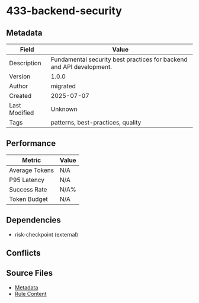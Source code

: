 # 433-backend-security

## Metadata

| Field | Value |
|-------|-------|
| Description | Fundamental security best practices for backend and API development. |
| Version | 1.0.0 |
| Author | migrated |
| Created | 2025-07-07 |
| Last Modified | Unknown |
| Tags | patterns, best-practices, quality |

## Performance

| Metric | Value |
|--------|-------|
| Average Tokens | N/A |
| P95 Latency | N/A |
| Success Rate | N/A% |
| Token Budget | N/A |

## Dependencies

- risk-checkpoint (external)

## Conflicts


## Source Files

- [Metadata](400-patterns/433-backend-security.yaml)
- [Rule Content](400-patterns/433-backend-security.mdc)